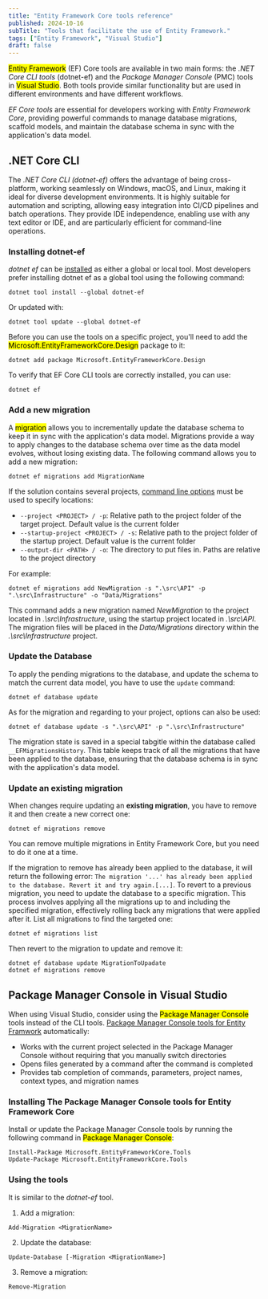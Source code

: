 ```yaml
---
title: "Entity Framework Core tools reference"
published: 2024-10-16
subTitle: "Tools that facilitate the use of Entity Framework."
tags: ["Entity Framework", "Visual Studio"]
draft: false
---
```


<mark>Entity Framework</mark> (EF) Core tools are available in two main forms: the _.NET Core CLI tools_ (dotnet-ef) and the _Package Manager Console_ (PMC) tools in <mark>Visual Studio</mark>. Both tools provide similar functionality but are used in different environments and have different workflows.

_EF Core tools_ are essential for developers working with _Entity Framework Core_, providing powerful commands to manage database migrations, scaffold models, and maintain the database schema in sync with the application's data model.

## .NET Core CLI

The _.NET Core CLI (dotnet-ef)_ offers the advantage of being cross-platform, working seamlessly on Windows, macOS, and Linux, making it ideal for diverse development environments. It is highly suitable for automation and scripting, allowing easy integration into CI/CD pipelines and batch operations. They provide IDE independence, enabling use with any text editor or IDE, and are particularly efficient for command-line operations.

### Installing dotnet-ef

_dotnet ef_ can be [installed](https://learn.microsoft.com/en-us/ef/core/cli/dotnet) as either a global or local tool. Most developers prefer installing dotnet ef as a global tool using the following command:

```shell
dotnet tool install --global dotnet-ef
```

Or updated with:

```shell
dotnet tool update --global dotnet-ef
```

Before you can use the tools on a specific project, you'll need to add the <mark>Microsoft.EntityFrameworkCore.Design</mark> package to it:

```shell
dotnet add package Microsoft.EntityFrameworkCore.Design
```

To verify that EF Core CLI tools are correctly installed, you can use:

```shell
dotnet ef
```

### Add a new migration

A <mark>migration</mark> allows you to incrementally update the database schema to keep it in sync with the application's data model. Migrations provide a way to apply changes to the database schema over time as the data model evolves, without losing existing data. The following command allows you to add a new migration:

```shell
dotnet ef migrations add MigrationName
```

If the solution contains several projects, [command line options](https://learn.microsoft.com/en-us/ef/core/cli/dotnet#common-options) must be used to specify locations:

* `--project <PROJECT> / -p`: Relative path to the project folder of the target project. Default value is the current folder
* `--startup-project <PROJECT> / -s`: Relative path to the project folder of the startup project. Default value is the current folder
* `--output-dir <PATH> / -o`: The directory to put files in. Paths are relative to the project directory

For example:

```shell
dotnet ef migrations add NewMigration -s ".\src\API" -p ".\src\Infrastructure" -o "Data/Migrations"
```

This command adds a new migration named _NewMigration_ to the project located in _.\src\Infrastructure_, using the startup project located in _.\src\API_. The migration files will be placed in the _Data/Migrations_ directory within the _.\src\Infrastructure_ project.

### Update the Database

To apply the pending migrations to the database, and update the schema to match the current data model, you have to use the `update` command:

```shell
dotnet ef database update
```

As for the migration and regarding to your project, options can also be used:

```shell
dotnet ef database update -s ".\src\API" -p ".\src\Infrastructure"
```

The migration state is saved in a special tabgitle within the database called `__EFMigrationsHistory`. This table keeps track of all the migrations that have been applied to the database, ensuring that the database schema is in sync with the application's data model.

### Update an existing migration

When changes require updating an __existing migration__, you have to remove it and then create a new correct one:

```shell
dotnet ef migrations remove
```

You can remove multiple migrations in Entity Framework Core, but you need to do it one at a time.

If the migration to remove has already been applied to the database, it will return the following error: `The migration '...' has already been applied to the database. Revert it and try again.[...]`. To revert to a previous migration, you need to update the database to a specific migration. This process involves applying all the migrations up to and including the specified migration, effectively rolling back any migrations that were applied after it. List all migrations to find the targeted one:

```shell
dotnet ef migrations list
```

Then revert to the migration to update and remove it:

```shell
dotnet ef database update MigrationToUpadate
dotnet ef migrations remove
```

## Package Manager Console in Visual Studio

When using Visual Studio, consider using the <mark>Package Manager Console</mark> tools instead of the CLI tools. [Package Manager Console tools for Entity Framwork](https://learn.microsoft.com/en-us/ef/core/cli/powershell) automatically:

* Works with the current project selected in the Package Manager Console without requiring that you manually switch directories
* Opens files generated by a command after the command is completed
* Provides tab completion of commands, parameters, project names, context types, and migration names

### Installing The Package Manager Console tools for Entity Framework Core

Install or update the Package Manager Console tools by running the following command in <mark>Package Manager Console</mark>:

```shell
Install-Package Microsoft.EntityFrameworkCore.Tools
Update-Package Microsoft.EntityFrameworkCore.Tools
```

### Using the tools

It is similar to the _dotnet-ef_ tool.

1. Add a migration:

```shell
Add-Migration <MigrationName>
```

2. Update the database:

```shell
Update-Database [-Migration <MigrationName>]
```

3. Remove a migration:

```shell
Remove-Migration
```
